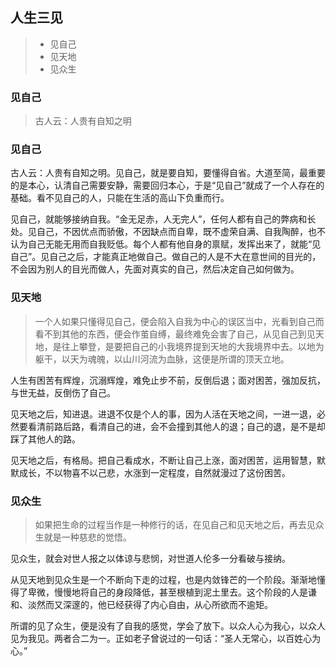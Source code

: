 ## 人生三见 
> - 见自己
> - 见天地
> - 见众生
### 见自己

>古人云：人贵有自知之明 
### 见自己
 
古人云：人贵有自知之明。见自己，就是要自知，要懂得自省。大道至简，最重要的是本心，认清自己需要安静，需要回归本心，于是“见自己”就成了一个人存在的基础。看不见自己的人，只能在生活的高山下负重而行。
 
见自己，就能够接纳自我。“金无足赤，人无完人”，任何人都有自己的弊病和长处。见自己，不因优点而骄傲，不因缺点而自卑，既不虚荣自满、自我陶醉，也不认为自己无能无用而自我贬低。每个人都有他自身的禀赋，发挥出来了，就能“见自己”。见自己之后，才能真正地做自己。做自己的人是不大在意世间的目光的，不会因为别人的目光而做人，先面对真实的自己，然后决定自己如何做为。
 
### 见天地
 
> 一个人如果只懂得见自己，便会陷入自我为中心的误区当中，光看到自己而看不到其他的东西，便会作茧自缚，最终难免会害了自己，从见自己到见天地，是往上攀登，是要把自己的小我境界提到天地的大我境界中去。以地为躯干，以天为魂魄，以山川河流为血脉，这便是所谓的顶天立地。
 
人生有困苦有辉煌，沉溺辉煌，难免止步不前，反倒后退；面对困苦，强加反抗，与世无益，反倒伤了自己。
 
见天地之后，知进退。进退不仅是个人的事，因为人活在天地之间，一进一退，必然要看清前路后路，看清自己的进，会不会撞到其他人的退；自己的退，是不是却踩了其他人的路。
 
见天地之后，有格局。把自己看成水，不断让自己上涨，面对困苦，运用智慧，默默成长，不以物喜不以己悲，水涨到一定程度，自然就漫过了这份困苦。 


### 见众生
 
> 如果把生命的过程当作是一种修行的话，在见自己和见天地之后，再去见众生就是一种慈悲的觉悟。
 
见众生，就会对世人报之以体谅与悲悯，对世道人伦多一分看破与接纳。
 
从见天地到见众生是一个不断向下走的过程，也是内敛锋芒的一个阶段。渐渐地懂得了卑微，慢慢地将自己的身段降低，甚至根植到泥土里去。这个阶段的人是谦和、淡然而又深邃的，他已经获得了内心自由，从心所欲而不逾矩。
 
所谓的见了众生，便是没有了自我的感觉，学会了放下。以众人心为我心，以众人见为我见。两者合二为一。正如老子曾说过的一句话：“圣人无常心，以百姓心为心。”